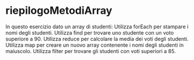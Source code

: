 # riepilogoMetodiArray
In questo esercizio dato un array di studenti:
Utilizza forEach per stampare i nomi degli studenti.
Utilizza find per trovare uno studente con un voto superiore a 90.
Utilizza reduce per calcolare la media dei voti degli studenti.
Utilizza map per creare un nuovo array contenente i nomi degli studenti in maiuscolo.
Utilizza filter per trovare gli studenti con voti superiori a 85.